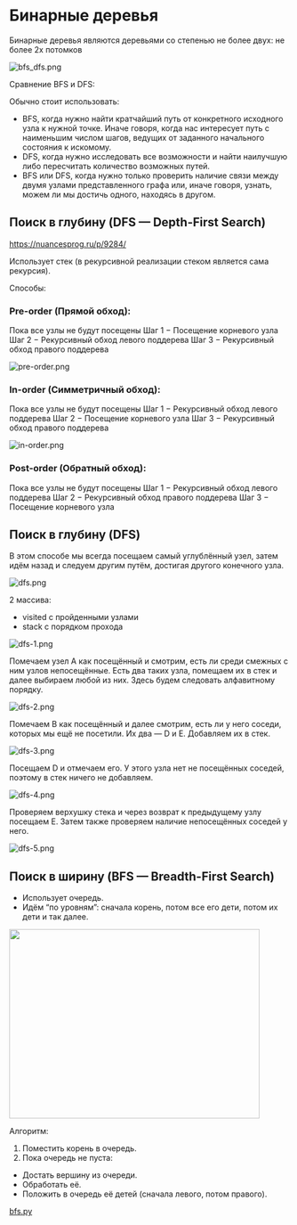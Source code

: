 # Бинарные деревья

Бинарные деревья являются деревьями со степенью не более двух: не более 2х потомков

![bfs_dfs.png](images/bfs_dfs.png)

Сравнение BFS и DFS:

Обычно стоит использовать:

* BFS, когда нужно найти кратчайший путь от конкретного исходного узла к нужной точке. Иначе говоря, когда нас интересует
путь с наименьшим числом шагов, ведущих от заданного начального состояния к искомому.
* DFS, когда нужно исследовать все возможности и найти наилучшую либо пересчитать количество возможных путей.
* BFS или DFS, когда нужно только проверить наличие связи между двумя узлами представленного графа или, иначе говоря,
узнать, можем ли мы достичь одного, находясь в другом.

## Поиск в глубину (DFS — Depth-First Search)

https://nuancesprog.ru/p/9284/

Использует стек (в рекурсивной реализации стеком является сама рекурсия).

Способы:

### Pre-order (Прямой обход):

Пока все узлы не будут посещены
Шаг 1 − Посещение корневого узла
Шаг 2 − Рекурсивный обход левого поддерева
Шаг 3 − Рекурсивный обход правого поддерева

![pre-order.png](images/pre-order.png)

### In-order (Симметричный обход):

Пока все узлы не будут посещены
Шаг 1 − Рекурсивный обход левого поддерева
Шаг 2 − Посещение корневого узла
Шаг 3 − Рекурсивный обход правого поддерева

![in-order.png](images/in-order.png)

### Post-order (Обратный обход):

Пока все узлы не будут посещены
Шаг 1 − Рекурсивный обход левого поддерева
Шаг 2 − Рекурсивный обход правого поддерева
Шаг 3 − Посещение корневого узла

## Поиск в глубину (DFS)

В этом способе мы всегда посещаем самый углублённый узел, затем идём назад и следуем другим путём, достигая другого
конечного узла.

![dfs.png](images/dfs.png)

2 массива:

* visited с пройденными узлами
* stack с порядком прохода

![dfs-1.png](images/dfs-1.png)

Помечаем узел A как посещённый и смотрим, есть ли среди смежных с ним узлов непосещённые. Есть два таких узла, помещаем
их в стек и далее выбираем любой из них. Здесь будем следовать алфавитному порядку.

![dfs-2.png](images/dfs-2.png)

Помечаем B как посещённый и далее смотрим, есть ли у него соседи, которых мы ещё не посетили. Их два — D и E. Добавляем
их в стек.

![dfs-3.png](images/dfs-3.png)

Посещаем D и отмечаем его. У этого узла нет не посещённых соседей, поэтому в стек ничего не добавляем.

![dfs-4.png](images/dfs-4.png)

Проверяем верхушку стека и через возврат к предыдущему узлу посещаем E. Затем также проверяем наличие непосещённых
соседей у него.

![dfs-5.png](images/dfs-5.png)

## Поиск в ширину (BFS — Breadth-First Search)

* Использует очередь.
* Идём “по уровням”: сначала корень, потом все его дети, потом их дети и так далее.

<img src="images/bfs.png" width="450" height="340" />

Алгоритм:

1. Поместить корень в очередь.
2. Пока очередь не пуста:

* Достать вершину из очереди.
* Обработать её.
* Положить в очередь её детей (сначала левого, потом правого).

[bfs.py](bfs.py)